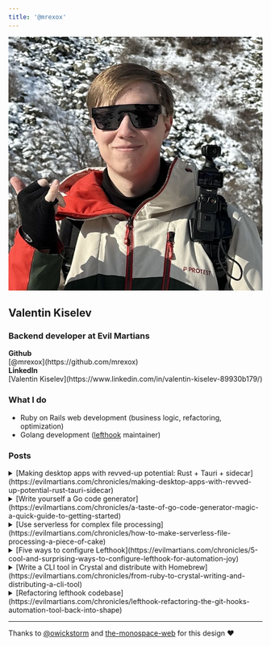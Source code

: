 ```yaml
---
title: '@mrexox'
---
```


<div class="grid flexible">

<img src="profile.jpg" class="profile" />

<div>

<h2>Valentin Kiselev</h2>

<h3>Backend developer at Evil Martians</h3>

<div class="grid not-flexible">
<div><strong>Github</strong><br />[@mrexox](https://github.com/mrexox)</div>
<div><strong>LinkedIn</strong><br />[Valentin Kiselev](https://www.linkedin.com/in/valentin-kiselev-89930b179/)</div>
</div>

</div>
</div>

### What I do

- Ruby on Rails web development (business logic, refactoring, optimization)
- Golang development ([lefthook](https://github.com/evilmartians/lefthook) maintainer)

### Posts

<details>
<summary>
[Making desktop apps with revved-up potential: Rust + Tauri + sidecar](https://evilmartians.com/chronicles/making-desktop-apps-with-revved-up-potential-rust-tauri-sidecar)
</summary>

<p>
Notes on making a desktop app with Tauri framework. Solving the problem of running a long-lived process (sidecar) in the background and communicating with it from the frontend.

The code: [github.com/mrexox/tauri-example](https://github.com/mrexox/tauri-example)
</p>
</details>

<details>
<summary>
[Write yourself a Go code generator](https://evilmartians.com/chronicles/a-taste-of-go-code-generator-magic-a-quick-guide-to-getting-started)
</summary>

<p>
A small Go program which generates Go code. Some approaches and notes on making a Go code generator.
</p>
</details>

<details>
<summary>
[Use serverless for complex file processing](https://evilmartians.com/chronicles/how-to-make-serverless-file-processing-a-piece-of-cake)
</summary>

<p>
Sharing the approach for using GCP to process files asynchronously as they get uploaded to your Rails app. An example serverless app + the showcase of Playbook.
</p>
</details>

<details>
<summary>
[Five ways to configure Lefthook](https://evilmartians.com/chronicles/5-cool-and-surprising-ways-to-configure-lefthook-for-automation-joy)
</summary>

<p>
Things I learned while using lefthook on a daily basis in many different projects + a few tips which make the local development a bit faster.
</p>
</details>

<details>
<summary>
[Write a CLI tool in Crystal and distribute with Homebrew](https://evilmartians.com/chronicles/from-ruby-to-crystal-writing-and-distributing-a-cli-tool)
</summary>

<p>
Some notes about writing a CLI tool in Crystal lang and distributing it via Homebrew.
</p>
</details>

<details>
<summary>
[Refactoring lefthook codebase](https://evilmartians.com/chronicles/lefthook-refactoring-the-git-hooks-automation-tool-back-into-shape)
</summary>

<p>
A story behind refactoring of lefthook. Making the messy Go codebase more or less maintainable.
</p>
</details>

<hr />

Thanks to [@owickstorm](https://github.com/owickstrom) and [the-monospace-web](https://github.com/owickstrom/the-monospace-web) for this design ❤️
